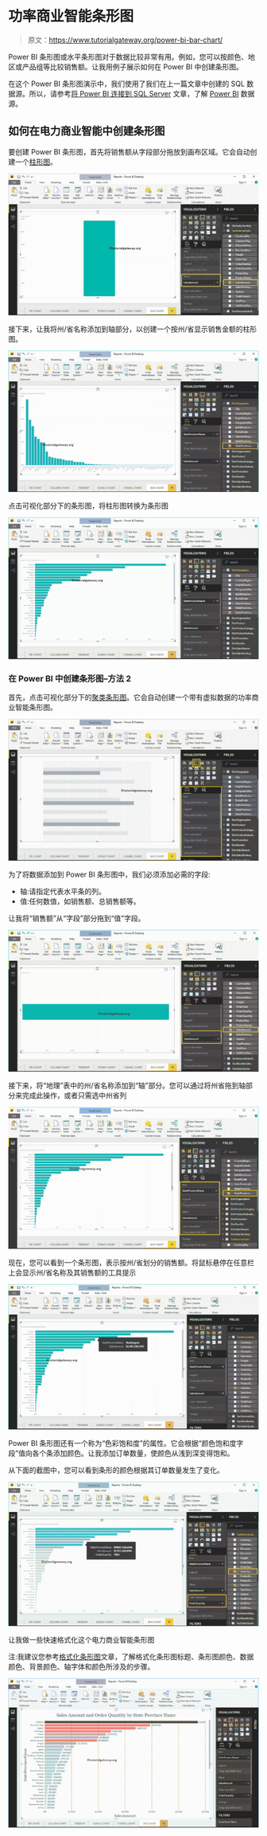 # 功率商业智能条形图

> 原文：<https://www.tutorialgateway.org/power-bi-bar-chart/>

Power BI 条形图或水平条形图对于数据比较非常有用。例如，您可以按颜色、地区或产品组等比较销售额。让我用例子展示如何在 Power BI 中创建条形图。

在这个 Power BI 条形图演示中，我们使用了我们在上一篇文章中创建的 SQL 数据源。所以，请参考[将 Power BI 连接到 SQL Server](https://www.tutorialgateway.org/connect-power-bi-to-sql-server/) 文章，了解 [Power BI](https://www.tutorialgateway.org/power-bi-tutorial/) 数据源。

## 如何在电力商业智能中创建条形图

要创建 Power BI 条形图，首先将销售额从字段部分拖放到画布区域。它会自动创建一个[柱形图](https://www.tutorialgateway.org/column-chart-in-power-bi/)。

![Power BI Bar Chart 1](img/cbe727dbf0c7fd64a87e40ced51e5c6c.png)

接下来，让我将州/省名称添加到轴部分，以创建一个按州/省显示销售金额的柱形图。

![Power BI Bar Chart 2](img/85539cc54bc798bb7faac76d496ca6dc.png)

点击可视化部分下的条形图，将柱形图转换为条形图

![Power BI Bar Chart 3](img/651522d4bd790a1db2039168d8848e2b.png)

### 在 Power BI 中创建条形图–方法 2

首先，点击可视化部分下的[聚类条形图](https://www.tutorialgateway.org/clustered-bar-chart-in-power-bi/)。它会自动创建一个带有虚拟数据的功率商业智能条形图。

![Power BI Bar Chart 4](img/46f623f40ef2457c7711accb10a6d066.png)

为了将数据添加到 Power BI 条形图中，我们必须添加必需的字段:

*   轴:请指定代表水平条的列。
*   值:任何数值，如销售额、总销售额等。

让我将“销售额”从“字段”部分拖到“值”字段。

![Power BI Bar Chart 5](img/5456f57f10d286e890e824269168c511.png)

接下来，将“地理”表中的州/省名称添加到“轴”部分。您可以通过将州省拖到轴部分来完成此操作，或者只需选中州省列

![Power BI Bar Chart 6](img/e221669877c1b56bf5b564d722f99ed1.png)

现在，您可以看到一个条形图，表示按州/省划分的销售额。将鼠标悬停在任意栏上会显示州/省名称及其销售额的工具提示

![Power BI Bar Chart 7](img/c51ba41408eb54f4107cb2702ae09729.png)

Power BI 条形图还有一个称为“色彩饱和度”的属性。它会根据“颜色饱和度字段”值向各个条添加颜色。让我添加订单数量，使颜色从浅到深变得饱和。

从下面的截图中，您可以看到条形的颜色根据其订单数量发生了变化。

![Power BI Bar Chart 8](img/7f8a4f951c28a6f0f360f3af922dce66.png)

让我做一些快速格式化这个电力商业智能条形图

注:我建议您参考[格式化条形图](https://www.tutorialgateway.org/format-bar-chart-in-power-bi/)文章，了解格式化条形图标题、条形图颜色、数据颜色、背景颜色、轴字体和颜色所涉及的步骤。

![Power BI Bar Chart 9](img/e0ae4f0b0d784da5d40d350dc4624e24.png)